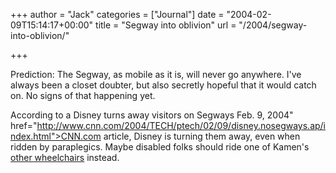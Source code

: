 +++
author = "Jack"
categories = ["Journal"]
date = "2004-02-09T15:14:17+00:00"
title = "Segway into oblivion"
url = "/2004/segway-into-oblivion/"

+++

Prediction: The Segway, as mobile as it is, will never go anywhere. I've always been a closet doubter, but also secretly hopeful that it would catch on. No signs of that happening yet.

According to a  <a>Disney turns away visitors on Segways </del> Feb. 9, 2004" href="http://www.cnn.com/2004/TECH/ptech/02/09/disney.nosegways.ap/index.html">CNN.com article</a>, Disney is turning them away, even when ridden by paraplegics. Maybe disabled folks should ride one of Kamen's [other wheelchairs][1] instead.

 [1]: http://www.mdtap.org/tt/1999.09/1-art.html